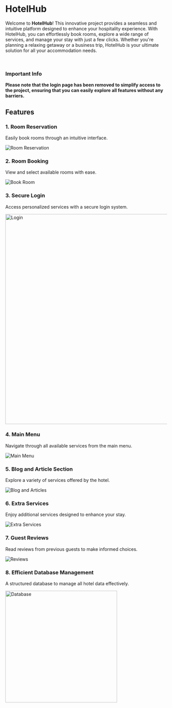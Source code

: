 <h1>HotelHub</h1>

<p>Welcome to <strong>HotelHub</strong>! This innovative project provides a seamless and intuitive platform designed to enhance your hospitality experience. With HotelHub, you can effortlessly book rooms, explore a wide range of services, and manage your stay with just a few clicks. Whether you're planning a relaxing getaway or a business trip, HotelHub is your ultimate solution for all your accommodation needs.</p><br>

<h3>Important Info</h3>
<p><strong>Please note that the login page has been removed to simplify access to the project, ensuring that you can easily explore all features without any barriers.</strong></p>

<h2>Features</h2>

<h3>1. Room Reservation</h3>
<p>Easily book rooms through an intuitive interface.</p>
<img src="https://github.com/user-attachments/assets/307b15fa-5fc6-483d-a01c-37ea0cc32457" alt="Room Reservation">

<h3>2. Room Booking</h3>
<p>View and select available rooms with ease.</p>
<img src="https://github.com/user-attachments/assets/e05f2e59-04f6-4442-9af5-21740abd75a9" alt="Book Room">

<h3>3. Secure Login</h3>
<p>Access personalized services with a secure login system.</p>
<img src="https://github.com/user-attachments/assets/919d1958-3487-4c82-bda5-78e8be0831c2" alt="Login" width="654">

<h3>4. Main Menu</h3>
<p>Navigate through all available services from the main menu.</p>
<img src="https://github.com/user-attachments/assets/86d5b337-9bfb-4d3a-b647-6ad47bbef555" alt="Main Menu">

<h3>5. Blog and Article Section</h3>
<p>Explore a variety of services offered by the hotel.</p>
<img src="https://github.com/user-attachments/assets/78540433-f4d7-44f3-9652-993c9fd55bb8" alt="Blog and Articles">

<h3>6. Extra Services</h3>
<p>Enjoy additional services designed to enhance your stay.</p>
<img src="https://github.com/user-attachments/assets/45ea2692-5b58-4d8f-8c58-a4b3b5799425" alt="Extra Services">

<h3>7. Guest Reviews</h3>
<p>Read reviews from previous guests to make informed choices.</p>
<img src="https://github.com/user-attachments/assets/892e2124-58d1-44d6-826a-67405748a59b" alt="Reviews">

<h3>8. Efficient Database Management</h3>
<p>A structured database to manage all hotel data effectively.</p>
<img src="https://github.com/user-attachments/assets/392a15c5-c15b-44bf-8317-2ad4b85a66d8" alt="Database" width="348">
